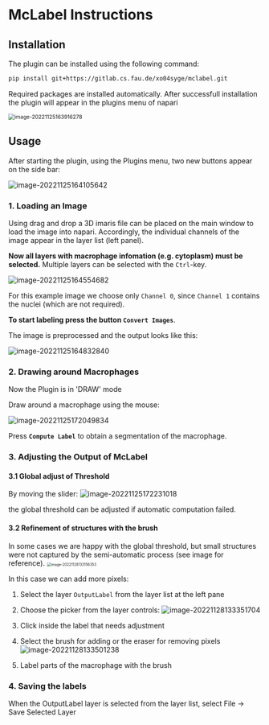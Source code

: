 # McLabel Instructions

## Installation

The plugin can be installed using the following command:

```bash
pip install git+https://gitlab.cs.fau.de/xo04syge/mclabel.git
```

Required packages are installed automatically. After successfull installation the plugin will appear in the plugins menu of napari 

<img src="./img/image-20221125163916278.png" alt="image-20221125163916278" style="zoom:75%;" />

## Usage

After starting the plugin, using the Plugins menu, two new buttons appear on the side bar:

![image-20221125164105642](./img/image-20221125164105642.png)

### 1. Loading an Image

Using drag and drop a 3D imaris file can be placed on the main window to load the image into napari. Accordingly, the individual channels of the image appear in the layer list (left panel). 

**Now all layers with macrophage infomation (e.g. cytoplasm) must be selected.** Multiple layers can be selected with the `Ctrl`-key. 

![image-20221125164554682](./img/image-20221125164554682.png)

For this example image we choose only `Channel 0`, since `Channel 1` contains the nuclei (which are not required). 

**To start labeling press the button `Convert Images`**. 

The image is preprocessed and the output looks like this:

![image-20221125164832840](./img/image-20221125164832840.png)

### 2. Drawing around Macrophages

Now the Plugin is in 'DRAW' mode

Draw around a macrophage using the mouse:

![image-20221125172049834](./img/image-20221125172049834.png)

Press **`Compute Label`** to obtain a segmentation of the macrophage. 

### 3. Adjusting the Output of McLabel

#### 3.1 Global adjust of Threshold

By moving the slider: 
![image-20221125172231018](./img/image-20221125172231018.png)

the global threshold can be adjusted if automatic computation failed. 

#### 3.2 Refinement of structures with the brush

In some cases we are happy with the global threshold, but small structures were not captured by the semi-automatic process (see image for reference).
<img src="./img/image-20221128133156353.png" alt="image-20221128133156353" style="zoom:50%;" />

In this case we can add more pixels:

1. Select the layer `OutputLabel` from the layer list at the left pane
2. Choose the picker from the layer controls:
   ![image-20221128133351704](./img/image-20221128133351704.png)
3. Click inside the label that needs adjustment
4. Select the brush for adding or the eraser for removing pixels
   ![image-20221128133501238](./img/image-20221128133501238.png)

5. Label parts of the macrophage with the brush 

### 4. Saving the labels

When the OutputLabel layer is selected from the layer list, select File -> Save Selected Layer 

